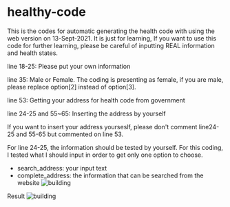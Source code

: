 # healthy-code
This is the codes for automatic generating the health code with using the web version on 13-Sept-2021. It is just for learning, If you want to use this code for further learning, please be careful of inputting REAL information and health states.

line 18-25: Please put your own information

line 35: Male or Female. The coding is presenting as female, if you are male, please replace option[2] instead of option[3].

line 53: Getting your address for health code from government

line 24-25 and 55~65: Inserting the address by yourself

If you want to insert your address yourseslf, please don't comment line24-25 and 55-65 but commented on line 53.

For line 24-25, the information should be tested by yourself.
For this coding, I tested what I should input in order to get only one option to choose.
- search_address: your input text
- complete_address: the information that can be searched from the website
![building](https://github.com/kaian0414/healthy-code/blob/main/building.png)

Result
![building](https://github.com/kaian0414/healthy-code/blob/main/healthCode_result.jpg)

